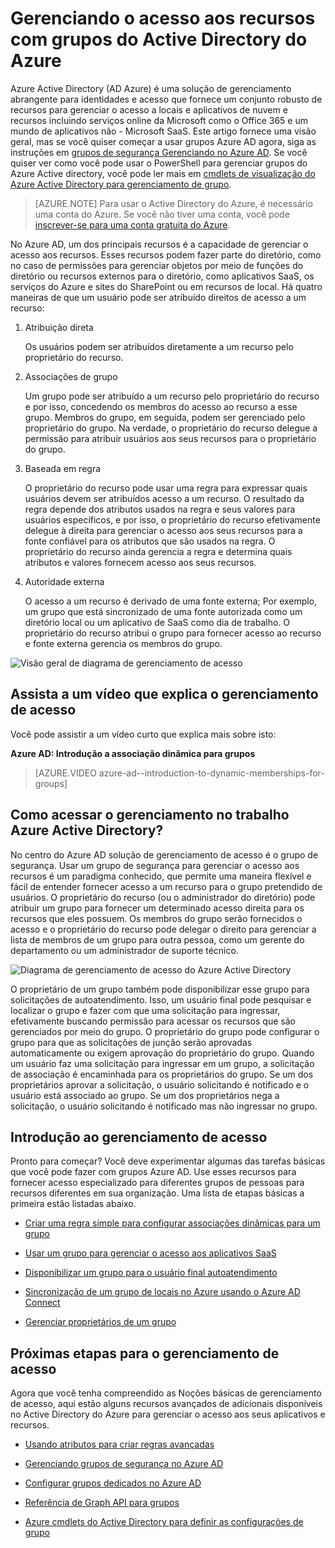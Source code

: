 <properties
    pageTitle="Gerenciando o acesso aos recursos com grupos do Active Directory do Azure | Microsoft Azure"
    description="Como usar grupos no Active Directory do Azure para gerenciar o acesso de usuário locais e aplicativos em nuvem e recursos."
    services="active-directory"
    documentationCenter=""
    authors="curtand"
    manager="femila"
    editor=""
/>

<tags
    ms.service="active-directory"
    ms.workload="identity"
    ms.tgt_pltfrm="na"
    ms.devlang="na"
    ms.topic="article"
    ms.date="08/10/2016"
    ms.author="curtand"/>


# <a name="managing-access-to-resources-with-azure-active-directory-groups"></a>Gerenciando o acesso aos recursos com grupos do Active Directory do Azure

Azure Active Directory (AD Azure) é uma solução de gerenciamento abrangente para identidades e acesso que fornece um conjunto robusto de recursos para gerenciar o acesso a locais e aplicativos de nuvem e recursos incluindo serviços online da Microsoft como o Office 365 e um mundo de aplicativos não - Microsoft SaaS. Este artigo fornece uma visão geral, mas se você quiser começar a usar grupos Azure AD agora, siga as instruções em [grupos de segurança Gerenciando no Azure AD](active-directory-accessmanagement-manage-groups.md). Se você quiser ver como você pode usar o PowerShell para gerenciar grupos do Azure Active directory, você pode ler mais em [cmdlets de visualização do Azure Active Directory para gerenciamento de grupo](active-directory-accessmanagement-groups-settings-v2-cmdlets.md).


> [AZURE.NOTE] Para usar o Active Directory do Azure, é necessário uma conta do Azure. Se você não tiver uma conta, você pode [inscrever-se para uma conta gratuita do Azure](https://azure.microsoft.com/pricing/free-trial/).


No Azure AD, um dos principais recursos é a capacidade de gerenciar o acesso aos recursos. Esses recursos podem fazer parte do diretório, como no caso de permissões para gerenciar objetos por meio de funções do diretório ou recursos externos para o diretório, como aplicativos SaaS, os serviços do Azure e sites do SharePoint ou em recursos de local. Há quatro maneiras de que um usuário pode ser atribuído direitos de acesso a um recurso:


1. Atribuição direta

    Os usuários podem ser atribuídos diretamente a um recurso pelo proprietário do recurso.

2. Associações de grupo

    Um grupo pode ser atribuído a um recurso pelo proprietário do recurso e por isso, concedendo os membros do acesso ao recurso a esse grupo. Membros do grupo, em seguida, podem ser gerenciado pelo proprietário do grupo. Na verdade, o proprietário do recurso delegue a permissão para atribuir usuários aos seus recursos para o proprietário do grupo.

3. Baseada em regra

    O proprietário do recurso pode usar uma regra para expressar quais usuários devem ser atribuídos acesso a um recurso. O resultado da regra depende dos atributos usados na regra e seus valores para usuários específicos, e por isso, o proprietário do recurso efetivamente delegue à direita para gerenciar o acesso aos seus recursos para a fonte confiável para os atributos que são usados na regra. O proprietário do recurso ainda gerencia a regra e determina quais atributos e valores fornecem acesso aos seus recursos.

4. Autoridade externa

    O acesso a um recurso é derivado de uma fonte externa; Por exemplo, um grupo que está sincronizado de uma fonte autorizada como um diretório local ou um aplicativo de SaaS como dia de trabalho. O proprietário do recurso atribui o grupo para fornecer acesso ao recurso e fonte externa gerencia os membros do grupo.

  ![Visão geral de diagrama de gerenciamento de acesso](./media/active-directory-access-management-groups/access-management-overview.png)


## <a name="watch-a-video-that-explains-access-management"></a>Assista a um vídeo que explica o gerenciamento de acesso

Você pode assistir a um vídeo curto que explica mais sobre isto:

**Azure AD: Introdução a associação dinâmica para grupos**

> [AZURE.VIDEO azure-ad--introduction-to-dynamic-memberships-for-groups]

## <a name="how-does-access-management-in-azure-active-directory-work"></a>Como acessar o gerenciamento no trabalho Azure Active Directory?
No centro do Azure AD solução de gerenciamento de acesso é o grupo de segurança. Usar um grupo de segurança para gerenciar o acesso aos recursos é um paradigma conhecido, que permite uma maneira flexível e fácil de entender fornecer acesso a um recurso para o grupo pretendido de usuários. O proprietário do recurso (ou o administrador do diretório) pode atribuir um grupo para fornecer um determinado acesso direita para os recursos que eles possuem. Os membros do grupo serão fornecidos o acesso e o proprietário do recurso pode delegar o direito para gerenciar a lista de membros de um grupo para outra pessoa, como um gerente do departamento ou um administrador de suporte técnico.

![Diagrama de gerenciamento de acesso do Azure Active Directory](./media/active-directory-access-management-groups/active-directory-access-management-works.png)

O proprietário de um grupo também pode disponibilizar esse grupo para solicitações de autoatendimento. Isso, um usuário final pode pesquisar e localizar o grupo e fazer com que uma solicitação para ingressar, efetivamente buscando permissão para acessar os recursos que são gerenciados por meio do grupo. O proprietário do grupo pode configurar o grupo para que as solicitações de junção serão aprovadas automaticamente ou exigem aprovação do proprietário do grupo. Quando um usuário faz uma solicitação para ingressar em um grupo, a solicitação de associação é encaminhada para os proprietários do grupo. Se um dos proprietários aprovar a solicitação, o usuário solicitando é notificado e o usuário está associado ao grupo. Se um dos proprietários nega a solicitação, o usuário solicitando é notificado mas não ingressar no grupo.


## <a name="getting-started-with-access-management"></a>Introdução ao gerenciamento de acesso
Pronto para começar? Você deve experimentar algumas das tarefas básicas que você pode fazer com grupos Azure AD. Use esses recursos para fornecer acesso especializado para diferentes grupos de pessoas para recursos diferentes em sua organização. Uma lista de etapas básicas a primeira estão listadas abaixo.

* [Criar uma regra simple para configurar associações dinâmicas para um grupo](active-directory-accessmanagement-manage-groups.md#how-can-i-manage-the-membership-of-a-group-dynamically)

* [Usar um grupo para gerenciar o acesso aos aplicativos SaaS](active-directory-accessmanagement-group-saasapps.md)

* [Disponibilizar um grupo para o usuário final autoatendimento](active-directory-accessmanagement-self-service-group-management.md)

* [Sincronização de um grupo de locais no Azure usando o Azure AD Connect](active-directory-aadconnect.md)

* [Gerenciar proprietários de um grupo](active-directory-accessmanagement-managing-group-owners.md)


## <a name="next-steps-for-access-management"></a>Próximas etapas para o gerenciamento de acesso
Agora que você tenha compreendido as Noções básicas de gerenciamento de acesso, aqui estão alguns recursos avançados de adicionais disponíveis no Active Directory do Azure para gerenciar o acesso aos seus aplicativos e recursos.

* [Usando atributos para criar regras avançadas](active-directory-accessmanagement-groups-with-advanced-rules.md)

* [Gerenciando grupos de segurança no Azure AD](active-directory-accessmanagement-manage-groups.md)

* [Configurar grupos dedicados no Azure AD](active-directory-accessmanagement-dedicated-groups.md)

* [Referência de Graph API para grupos](https://msdn.microsoft.com/Library/Azure/Ad/Graph/api/groups-operations#GroupFunctions)

* [Azure cmdlets do Active Directory para definir as configurações de grupo](active-directory-accessmanagement-groups-settings-cmdlets.md)
